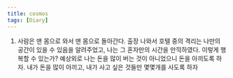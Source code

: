 ```yaml
---
title: cosmos
tags: [Diary]
---
```


1. 사람은 맨 몸으로 와서 맨 몸으로 돌아간다. 출장 나와서 호텔 중의 격리는 나만의 공간이 있을 수 있음을 알려주었고, 나는 그 혼자만의 시간을 만끽하였다. 이렇게 행복할 수 있는가? 예상외로 나는 돈을 많이 버는 것이 아니었으니 돈을 아끼도록 하자. 내가 돈을 많이 아끼고, 내가 사고 싶은 것들만 몇몇개를 사도록 하자